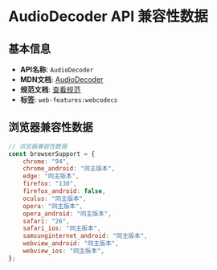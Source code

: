 # AudioDecoder API 兼容性数据

## 基本信息

- **API名称**: `AudioDecoder`
- **MDN文档**: [AudioDecoder](https://developer.mozilla.org/docs/Web/API/AudioDecoder)
- **规范文档**: [查看规范](https://w3c.github.io/webcodecs/#audiodecoder-interface)
- **标签**: `web-features:webcodecs`

## 浏览器兼容性数据

```javascript
// 浏览器兼容性数据
const browserSupport = {
    chrome: "94",
    chrome_android: "同主版本",
    edge: "同主版本",
    firefox: "130",
    firefox_android: false,
    oculus: "同主版本",
    opera: "同主版本",
    opera_android: "同主版本",
    safari: "26",
    safari_ios: "同主版本",
    samsunginternet_android: "同主版本",
    webview_android: "同主版本",
    webview_ios: "同主版本",
};

```

